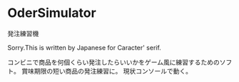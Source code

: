 # OderSimulator
発注練習機

Sorry.This is written by Japanese for Caracter' serif.

コンビニで商品を何個くらい発注したらいいかをゲーム風に練習するためのソフト。
賞味期限の短い商品の発注練習に。
現状コンソールで動く。
